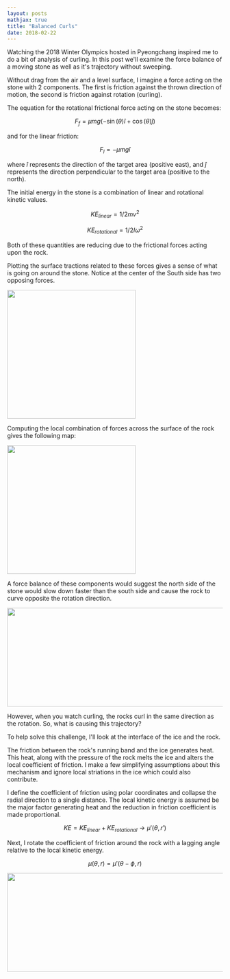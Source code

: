 ```yaml
---
layout: posts
mathjax: true
title: "Balanced Curls"
date: 2018-02-22
---
```



Watching the 2018 Winter Olympics hosted in Pyeongchang inspired me to do a bit of analysis of curling. In this post we'll examine the force balance of a moving stone as well as it's trajectory without sweeping. 

Without drag from the air and a level surface, I imagine a force acting on the stone with 2 components. The first is friction against the thrown direction of motion, the second is friction against rotation (curling). 

The equation for the rotational frictional force acting on the stone becomes:

$$ F_{f} = \mu  mg (-\sin(\theta)\hat{i} + \cos(\theta)\hat{j}) $$

and for the linear friction:

$$ F_{l} = - \mu  mg \hat{i} $$

where $\hat{i}$ represents the direction of the target area (positive east), and $\hat{j}$ represents the direction perpendicular to the target area (positive to the north).
 
The initial energy in the stone is a combination of linear and rotational kinetic values. 

$$KE_{linear} = 1/2 m v^{2}$$

$$ KE_{rotational} = 1/2 I \omega^{2} $$

Both of these quantities are reducing due to the frictional forces acting upon the rock. 

Plotting the surface tractions related to these forces gives a sense of what is going on around the stone. Notice at the center of the South side has two opposing forces. 

<!-- ![Friction force plot](http://lclemon.github.io/images/Curl_friction.png) -->
<img src="http://lclemon.github.io/images/Curl_friction.png" width="300">


Computing the local combination of forces across the surface of the rock gives the following map:

<!-- insert image of resultant forces by point location -->
<img src="http://lclemon.github.io/images/Curl_friction_net.png" width="300">

A force balance of these components would suggest the north side of the stone would slow down faster than the south side and cause the rock to curve opposite the rotation direction. 

<img src="http://lclemon.github.io/images/Curl_simp_friction.png" width="740" height="230">

However, when you watch curling, the rocks curl in the same direction as the rotation. So, what is causing this trajectory? 

To help solve this challenge, I'll look at the interface of the ice and the rock. 

The friction between the rock's running band and the ice generates heat. This heat, along with the pressure of the rock melts the ice and alters the local coefficient of friction. I make a few simplifying assumptions about this mechanism and ignore local striations in the ice which could also contribute. 

I define the coefficient of friction using polar coordinates and collapse the radial direction to a single distance. The local kinetic energy is assumed be the major factor generating heat and the reduction in friction coefficient is made proportional. 

$$ KE = KE_{linear} + KE_{rotational} \rightarrow \mu'(\theta,r')$$

Next, I rotate the coefficient of friction around the rock with a lagging angle relative to the local kinetic energy. 

$$ \mu(\theta,r) = \mu'(\theta-\phi,r) $$

<img src="http://lclemon.github.io/images/Curl-mu-lag23pi.png" width="740" height="230">


<!--To compute these integrations I use a simple finite-difference method. This is acceptable since the velocity of the rocks is low and the total calculation. The initial position, velocity, and acceleration are prescribed at the moment of release. As an implementation detail, I only store a selection of data for plotting so that I can control directly control the storage space required. -->

<!--Forward-Euler (forward finite-difference): -->

<!-- It turns out that this is really complicated with the treatment of the ice prior to a match (little flatted domes), the melting phenomena and scratching patterns on the ice and stone. Gonna leave this for a while and come back to it. Basically, the stones should curl the opposite direction that they due if it were equal friction on the bottom. -->
<!-- One option is to compute the heating induced by the friction forces and then recompute the friction coefficient at each location based on the expected heating (and melting). Another is to estimate the localized friction coefficient under the stone from video footage of curling matches. Then use the estimated parameter as a guess -->

<!--I structure this calculation as an interative solver dependent upon the current velocity and acceleration of the stone. This is to ensure an easier implementation of sweeping and local ice conditions in a future step. -->

<!--The psuedo-code for this iteration is as follows: -->

<!-- ```python 
python highlighted code snippet
```-->

